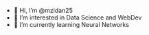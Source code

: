 - 👋 Hi, I’m @mzidan25
- 👀 I’m interested in Data Science and WebDev
- 🌱 I’m currently learning Neural Networks


<!---
mzidan25/mzidan25 is a ✨ special ✨ repository because its `README.md` (this file) appears on your GitHub profile.
You can click the Preview link to take a look at your changes.
--->
